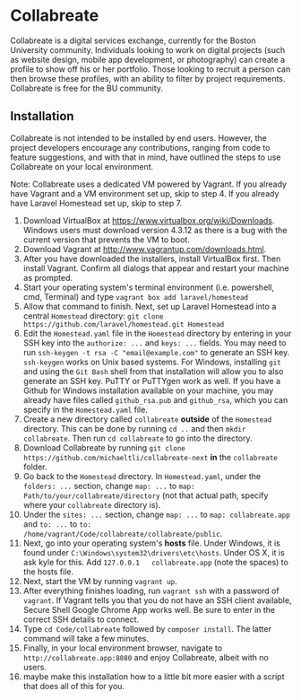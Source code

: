 Collabreate
===========

Collabreate is a digital services exchange, currently for the Boston University community. Individuals looking to work on digital projects (such as website design, mobile app development, or photography) can create a profile to show off his or her portfolio. Those looking to recruit a person can then browse these profiles, with an ability to filter by project requirements. Collabreate is free for the BU community.

## Installation

Collabreate is not intended to be installed by end users. However, the project developers encourage any contributions, ranging from code to feature suggestions, and with that in mind, have outlined the steps to use Collabreate on your local environment.

Note: Collabreate uses a dedicated VM powered by Vagrant. If you already have Vagrant and a VM environment set up, skip to step 4. If you already have Laravel Homestead set up, skip to step 7.

1. Download VirtualBox at https://www.virtualbox.org/wiki/Downloads. Windows users must download version 4.3.12 as there is a bug with the current version that prevents the VM to boot.
2. Download Vagrant at http://www.vagrantup.com/downloads.html.
3. After you have downloaded the installers, install VirtualBox first. Then install Vagrant. Confirm all dialogs that appear and restart your machine as prompted.
4. Start your operating system's terminal environment (i.e. powershell, cmd, Terminal) and type `vagrant box add laravel/homestead`
5. Allow that command to finish. Next, set up Laravel Homestead into a central `Homestead` directory: `git clone https://github.com/laravel/homestead.git Homestead`
6. Edit the `Homestead.yaml` file in the `Homestead` directory by entering in your SSH key into the `authorize: ...` and `keys: ...` fields. You may need to run `ssh-keygen -t rsa -C "email@example.com"` to generate an SSH key. `ssh-keygen` works on Unix based systems. For Windows, installing `git` and using the `Git Bash` shell from that installation will allow you to also generate an SSH key. PuTTY or PuTTYgen work as well. If you have a Github for Windows installation available on your machine, you may already have files called `github_rsa.pub` and `github_rsa`, which you can specify in the `Homestead.yaml` file.
7. Create a new directory called `collabreate` **outside** of the `Homestead` directory. This can be done by running `cd ..` and then `mkdir collabreate`. Then run `cd collabreate` to go into the directory.
8. Download Collabreate by running `git clone https://github.com/michaeltli/collabreate-next` **in** the `collabreate` folder.
9. Go back to the `Homestead` directory. In `Homestead.yaml`, under the `folders: ...` section, change `map: ...` to `map: Path/to/your/collabreate/directory` (not that actual path, specify where your `collabreate` directory is).
10. Under the `sites: ...` section, change `map: ...` to `map: collabreate.app` and `to: ...` to `to: /home/vagrant/Code/collabreate/collabreate/public`.
11. Next, go into your operating system's **hosts** file. Under Windows, it is found under `C:\Windows\system32\drivers\etc\hosts`. Under OS X, it is ask kyle for this. Add `127.0.0.1   collabreate.app` (note the spaces) to the hosts file.
12. Next, start the VM by running `vagrant up`.
13. After everything finishes loading, run `vagrant ssh` with a password of `vagrant`. If Vagrant tells you that you do not have an SSH client available, Secure Shell Google Chrome App works well. Be sure to enter in the correct SSH details to connect.
14. Type `cd Code/collabreate` followed by `composer install`. The latter command will take a few minutes.
15. Finally, in your local environment browser, navigate to `http://collabreate.app:8080` and enjoy Collabreate, albeit with no users.
16. maybe make this installation how to a little bit more easier with a script that does all of this for you.
